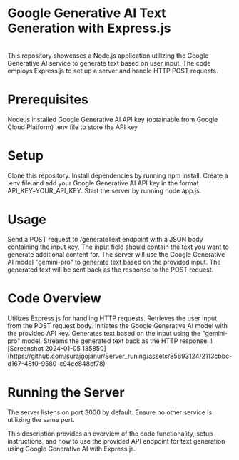 <h1>Google Generative AI Text Generation with Express.js</h1><br>
This repository showcases a Node.js application utilizing the Google Generative AI service to generate text based on user input. The code employs Express.js to set up a server and handle HTTP POST requests.

<h1>Prerequisites</h1>
Node.js installed
Google Generative AI API key (obtainable from Google Cloud Platform)
.env file to store the API key

<h1>Setup</h1>
Clone this repository.
Install dependencies by running npm install.
Create a .env file and add your Google Generative AI API key in the format API_KEY=YOUR_API_KEY.
Start the server by running node app.js.


<h1>Usage</h1>
Send a POST request to /generateText endpoint with a JSON body containing the input key. The input field should contain the text you want to generate additional content for.
The server will use the Google Generative AI model "gemini-pro" to generate text based on the provided input.
The generated text will be sent back as the response to the POST request.

<h1>Code Overview</h1>
Utilizes Express.js for handling HTTP requests.
Retrieves the user input from the POST request body.
Initiates the Google Generative AI model with the provided API key.
Generates text based on the input using the "gemini-pro" model.
Streams the generated text back as the HTTP response.
![Screenshot 2024-01-05 135850](https://github.com/surajgojanur/Server_runing/assets/85693124/2113cbbc-d167-48f0-9580-c94ee848cf78)
<h1>Running the Server</h1>
The server listens on port 3000 by default. Ensure no other service is utilizing the same port.

This description provides an overview of the code functionality, setup instructions, and how to use the provided API endpoint for text generation using Google Generative AI with Express.js.
